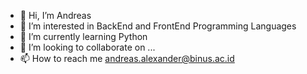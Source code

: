 - 👋 Hi, I’m Andreas
- 👀 I’m interested in BackEnd and FrontEnd Programming Languages
- 🌱 I’m currently learning Python
- 💞️ I’m looking to collaborate on ...
- 📫 How to reach me andreas.alexander@binus.ac.id

<!---
xiao-dre/xiao-dre is a ✨ special ✨ repository because its `README.md` (this file) appears on your GitHub profile.
You can click the Preview link to take a look at your changes.
--->

